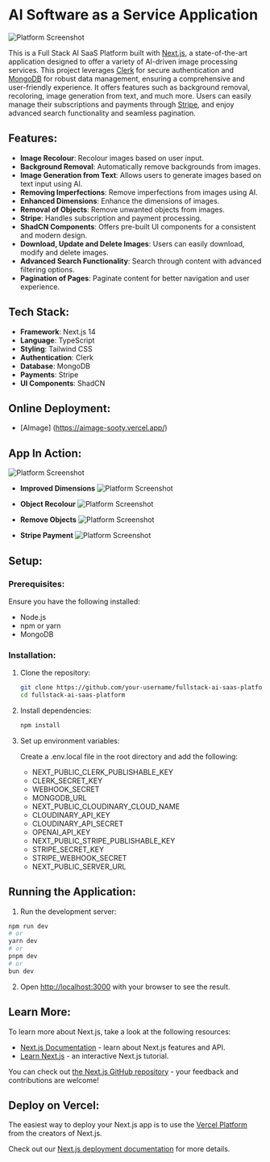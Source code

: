 # AI Software as a Service Application

![Platform Screenshot](images/home.png)


This is a Full Stack AI SaaS Platform built with [Next.js](https://nextjs.org/), a state-of-the-art application designed to offer a variety of AI-driven image processing services. This project leverages [Clerk](https://clerk.com/) for secure authentication and [MongoDB](https://www.mongodb.com/) for robust data management, ensuring a comprehensive and user-friendly experience.
It offers features such as background removal, recoloring, image generation from text, and much more. Users can easily manage their subscriptions and payments through [Stripe](https://stripe.com/in), and enjoy advanced search functionality and seamless pagination.


## Features:

- **Image Recolour**: Recolour images based on user input.
- **Background Removal**: Automatically remove backgrounds from images.
- **Image Generation from Text**: Allows users to generate images based on text input using AI.
- **Removing Imperfections**: Remove imperfections from images using AI.
- **Enhanced Dimensions**: Enhance the dimensions of images.
- **Removal of Objects**: Remove unwanted objects from images.
- **Stripe**: Handles subscription and payment processing.
- **ShadCN Components**: Offers pre-built UI components for a consistent and modern design.
- **Download, Update and Delete Images**: Users can easily download, modify and delete images.
- **Advanced Search Functionality**: Search through content with advanced filtering options.
- **Pagination of Pages**: Paginate content for better navigation and user experience.


## Tech Stack:

- **Framework**: Next.js 14
- **Language**: TypeScript
- **Styling**: Tailwind CSS
- **Authentication**: Clerk
- **Database**: MongoDB
- **Payments**: Stripe
- **UI Components**: ShadCN

## Online Deployment:

- [AImage] (https://aimage-sooty.vercel.app/)


## App In Action:


![Platform Screenshot](images/sign-in.png)

- **Improved Dimensions** 
![Platform Screenshot](images/zoom.png)

- **Object Recolour**
![Platform Screenshot](images/color.png)

- **Remove Objects**
![Platform Screenshot](images/erase.png)

- **Stripe Payment**
![Platform Screenshot](images/stripe.png)


## Setup:

### Prerequisites:

Ensure you have the following installed:

- Node.js
- npm or yarn
- MongoDB

### Installation:

1. Clone the repository:

   ```bash
   git clone https://github.com/your-username/fullstack-ai-saas-platform.git
   cd fullstack-ai-saas-platform

2. Install dependencies:

   ```bash
   npm install

3. Set up environment variables:
   
   Create a .env.local file in the root directory and add the following:
    
   - NEXT_PUBLIC_CLERK_PUBLISHABLE_KEY
   - CLERK_SECRET_KEY
   - WEBHOOK_SECRET
   - MONGODB_URL
   - NEXT_PUBLIC_CLOUDINARY_CLOUD_NAME
   - CLOUDINARY_API_KEY
   - CLOUDINARY_API_SECRET
   - OPENAI_API_KEY
   - NEXT_PUBLIC_STRIPE_PUBLISHABLE_KEY
   - STRIPE_SECRET_KEY
   - STRIPE_WEBHOOK_SECRET
   - NEXT_PUBLIC_SERVER_URL


## Running the Application:

1. Run the development server:

```bash
npm run dev
# or
yarn dev
# or
pnpm dev
# or
bun dev
```

2. Open [http://localhost:3000](http://localhost:3000) with your browser to see the result.


## Learn More:

To learn more about Next.js, take a look at the following resources:

- [Next.js Documentation](https://nextjs.org/docs) - learn about Next.js features and API.
- [Learn Next.js](https://nextjs.org/learn) - an interactive Next.js tutorial.

You can check out [the Next.js GitHub repository](https://github.com/vercel/next.js/) - your feedback and contributions are welcome!

## Deploy on Vercel:

The easiest way to deploy your Next.js app is to use the [Vercel Platform](https://vercel.com/new?utm_medium=default-template&filter=next.js&utm_source=create-next-app&utm_campaign=create-next-app-readme) from the creators of Next.js.

Check out our [Next.js deployment documentation](https://nextjs.org/docs/deployment) for more details.
